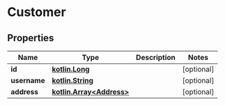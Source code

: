 # Customer

## Properties
Name | Type | Description | Notes
------------ | ------------- | ------------- | -------------
**id** | [**kotlin.Long**](.md) |  |  [optional]
**username** | [**kotlin.String**](.md) |  |  [optional]
**address** | [**kotlin.Array&lt;Address&gt;**](Address.md) |  |  [optional]
